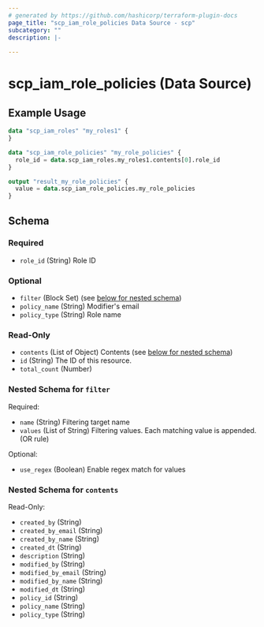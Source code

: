 ```yaml
---
# generated by https://github.com/hashicorp/terraform-plugin-docs
page_title: "scp_iam_role_policies Data Source - scp"
subcategory: ""
description: |-
  
---
```


# scp_iam_role_policies (Data Source)



## Example Usage

```terraform
data "scp_iam_roles" "my_roles1" {
}

data "scp_iam_role_policies" "my_role_policies" {
  role_id = data.scp_iam_roles.my_roles1.contents[0].role_id
}

output "result_my_role_policies" {
  value = data.scp_iam_role_policies.my_role_policies
}
```

<!-- schema generated by tfplugindocs -->
## Schema

### Required

- `role_id` (String) Role ID

### Optional

- `filter` (Block Set) (see [below for nested schema](#nestedblock--filter))
- `policy_name` (String) Modifier's email
- `policy_type` (String) Role name

### Read-Only

- `contents` (List of Object) Contents (see [below for nested schema](#nestedatt--contents))
- `id` (String) The ID of this resource.
- `total_count` (Number)

<a id="nestedblock--filter"></a>
### Nested Schema for `filter`

Required:

- `name` (String) Filtering target name
- `values` (List of String) Filtering values. Each matching value is appended. (OR rule)

Optional:

- `use_regex` (Boolean) Enable regex match for values


<a id="nestedatt--contents"></a>
### Nested Schema for `contents`

Read-Only:

- `created_by` (String)
- `created_by_email` (String)
- `created_by_name` (String)
- `created_dt` (String)
- `description` (String)
- `modified_by` (String)
- `modified_by_email` (String)
- `modified_by_name` (String)
- `modified_dt` (String)
- `policy_id` (String)
- `policy_name` (String)
- `policy_type` (String)


